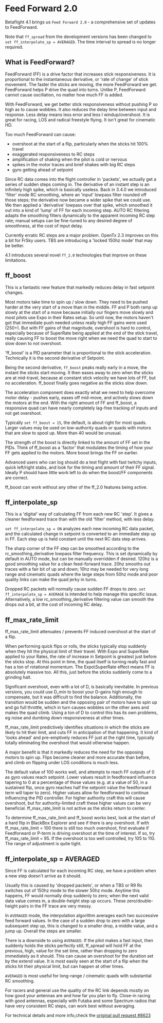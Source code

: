 # Feed Forward 2.0

Betaflight 4.1 brings us `Feed Forward 2.0` - a comprehensive set of updates to FeedForward.

Note that `ff_spread` from the development versions has been changed to `set ff_interpolate_sp = AVERAGED`. The time interval to spread is no longer required.

## What is FeedForward?

FeedForward (FF) is a drive factor that increases stick responsiveness. It is proportional to the instantaneous derivative, or 'rate of change' of stick movement. The faster the sticks are moving, the more FeedForward we get. FeedForward helps P drive the quad into turns. Unlike P, FeedForward cannot cause oscillation, no matter how much FF is added.

With FeedForward, we get better stick responsiveness without pushing P so high as to cause wobbles. It also reduces the delay time between input and response. Less delay means less error and less I windup/overshoot. It is great for racing, LOS and radical freestyle flying. It isn't great for cinematic HD.

Too much FeedForward can cause:

- overshoot at the start of a flip, particularly when the sticks hit 100% travel
- exaggerated responsiveness to RC steps
- amplification of shaking when the pilot is cold or nervous
- spikes in the motor traces and brief shakes with big RC steps
- gyro getting ahead of setpoint

Since RC data comes into the flight controller in 'packets', we actually get a series of sudden steps coming in. The derivative of an instant step is an infinitely high spike, which is basically useless. Back in 3.4.0 we introduced 'filter' mode RC smoothing, where an 'input' lowpass filter rounded off those steps; the derivative now became a wider spike that we could use. We then applied a 'derivative' lowpass over that spike, which smoothed it out into a kind of 'lump' of FF for each incoming step. AUTO RC filtering adapts the smoothing filters dynamically to the apparent incoming RC step rate; manual setups can be fine-tuned to any desired degree of smoothness, at the cost of input delay.

Currently erratic RC steps are a major problem. OpenTx 2.3 improves on this a bit for FrSky users. TBS are introducing a 'locked 150hz mode' that may be better.

4.1 introduces several novel `ff_2.0` technologies that improve on these limitations.

## ff_boost

This is a fantastic new feature that markedly reduces delay in fast setpoint changes.

Most motors take time to spin up / slow down. They need to be pushed harder at the very start of a move than in the middle. FF and P both ramp up slowly at the start of a move because initially our fingers move slowly and most pilots use Expo in their Rates setup. So until now, the motors haven't got that immediate push needed unless really high FF gains were used (250+). But with FF gains of that magnitude, overshoot is hard to control, especially because of SuperRate being applied at the end of the stick travel, really causing FF to boost the move right when we need the quad to start to slow down to not overshoot.

'ff_boost' is a PID parameter that is proportional to the stick acceleration. Technically it is the second derivative of Setpoint.

Being the second derivative, `ff_boost` peaks really early in a move, the instant the sticks start moving. It then eases away to zero when the sticks are at mid-travel, because at constant stick velocity we have lots of FF, but no acceleration. ff_boost finally goes negative as the sticks slow down.

The acceleration component does exactly what we need to help overcome motor delay - pushes early, eases off mid-move, and actively slows down the motors at the end. With the right amount of FF and ff_boost, a responsive quad can have nearly completely lag-free tracking of inputs and not get overshoot.

Typically `set ff_boost = 15`, the default, is about right for most quads. Larger values may be used on low-authority quads or quads with motors that are slow to spool up. More than 40 would be unusual.

The strength of the boost is directly linked to the amount of FF set in the PIDs. Think of ff_boost as a 'factor' that modulates the timing of how your FF gets applied to the motors. More boost brings the FF on earlier.

Advanced users who can log should do a test flight with fast twitchy inputs, quick left/right stabs, and look for the timing and amount of their FF signal. Ideally P should have little work left to do when the boost/FF components are correct.

ff_boost can work without any other of the ff_2.0 features being active.

## ff_interpolate_sp

This is a 'digital' way of calculating FF from each new RC 'step'. It gives a cleaner feedforward trace than with the old 'filter' method, with less delay.

`set ff_interpolate_sp = ON` analyzes each new incoming RC data packet, and the calculated change in setpoint is converted to an immediate step up in FF. Each step up is held constant until the next RC data step arrives.

The sharp corner of the FF step can be smoothed according to the rc_smoothing_derivative lowpass filter frequency. This is set dynamically by default in AUTO mode, but can be manually overridden if desired. 120hz is a good smoothing value for a clean feed-forward trace. 20hz smooths out traces with a fair bit of up and down; 10hz may be needed for very long range and cinematic quads where the large steps from 50hz mode and poor quality links can make the quad jerky in turns.

Dropped RC packets will normally cause sudden FF drops to zero. `set ff_interpolate_sp = AVERAGE` is intended to help manage this specific issue. Alternatively, a low rc_smoothing_derivative filtering value can smooth the drops out a bit, at the cost of incoming RC delay.

## ff_max_rate_limit

ff_max_rate_limit attenuates / prevents FF induced overshoot at the start of a flip.

When performing quick flips or rolls, the sticks typically stop suddenly when they hit the physical limit of their travel. With Expo and SuperRate applied to your Rates, the rate of increase in Setpoint is greatest just before the sticks stop. At this point in time, the quad itself is turning really fast and has a ton of rotational momentum. The Expo\SuperRate effect means FF is absolutely massive too. All this, just before the sticks suddenly come to a grinding halt.

Significant overshoot, even with a lot of D, is basically inevitable. In previous versions, you could use D_min to boost your D-gains high enough to compensate, but it was difficult to find the balance. Additionally, the transition would be sudden and the opposing pair of motors have to spin up and go full throttle, which in turn causes wobbles on the other axes and makes the quad climb. Using a ton of D to control this has its own problems, eg noise and dumbing down responsiveness at other times.

ff_max_rate_limit predictively identifies situations in which the sticks are likely to hit their limit, and cuts FF in anticipation of that happening. It kind of 'looks ahead' and pre-emptively reduces FF just at the right time, typically totally eliminating the overshoot that would otherwise happen.

A major benefit is that it markedly reduces the need for the opposing motors to spin up. Flips become cleaner and more accurate than before, and climb on flipping under LOS conditions is much less.

The default value of 100 works well, and attempts to reach FF outputs of 0 as gyro values reach setpoint.
Lower values result in feedforward influence tapering to 0 at a percentage of those values (e.g. at a value of 50, in a sustained flip, once gyro reaches half the setpoint value the feedforward term will taper to zero). Higher values allow for feedforward to continue influencing the PID controller. For higher authority craft this will cause overshoot, but for authority-limited craft these higher values can be very beneficial.
ff_max_rate_limit is not active as the sticks return to center.

To determine ff_max_rate_limit and ff_boost works best, look at the start of a hard flip in BlackBox Explorer and see if there is any overshoot. If with ff_max_rate_limit = 100 there is still too much overshoot, first evaluate if Feedforward or P-term is driving overshoot at the time of interest. If so, try ff_max_rate_limit = 95. If the overshoot is too well controlled, try 105 to 110. The range of adjustment is quite tight.

## ff_interpolate_sp = AVERAGED

Since FF is calculated for each incoming RC step, we have a problem when a new step doesn't arrive as it should.

Usually this is caused by 'dropped packets', or when a TBS or R9 Rx switches out of 150hz mode to the slower 50hz mode. Anytime this happens, FF would normally drop suddenly to zero; when the next valid data value comes in, a double-height step up occurs. These zero/double-height pairs in the FF trace are very messy.

In `AVERAGED` mode, the interpolation algorithm averages each two successive feed forward values. In the case of a sudden drop to zero with a large subsequent step up, this is changed to a smaller drop, a middle value, and a jump up. Overall the steps are smaller.

There is a downside to using `AVERAGED`. If the pilot makes a fast input, then suddenly holds the sticks perfectly still, ff_spread will hold FF at the previous, high, value for the set time, rather than dropping to zero immediately as it should. This can cause an overshoot for the duration set by the extend value. It is most easily seen at the start of a flip when the sticks hit their physical limit, but can happen at other times.

`AVERAGED` is most useful for long-range / cinematic quads with substantial RC smoothing.

For racers and general use the quality of the RC link depends mostly on how good your antennas are and how far you plan to fly. Close-in racing with good antennas, especially with Futaba and some Spectrum radios that have very consistent RC steps, can work best without averaging.

For technical details and more info,check the [original pull request #8623](https://github.com/betaflight/betaflight/pull/8623)

